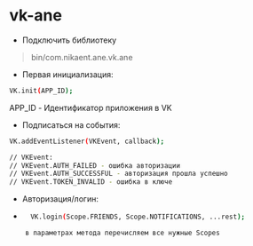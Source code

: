    # vk-ane

- Подключить библиотеку 
>bin/com.nikaent.ane.vk.ane

- Первая инициализация:
```sh
VK.init(APP_ID);
```
APP_ID - Идентификатор приложения в VK

- Подписаться на события:
```sh
VK.addEventListener(VKEvent, callback);

// VKEvent:
// VKEvent.AUTH_FAILED - ошибка авторизации
// VKEvent.AUTH_SUCCESSFUL - авторизация прошла успешно
// VKEvent.TOKEN_INVALID - ошибка в ключе
```

- Авторизация/логин:
- ```sh
	VK.login(Scope.FRIENDS, Scope.NOTIFICATIONS, ...rest);
```
	в параметрах метода перечисляем все нужные Scopes
